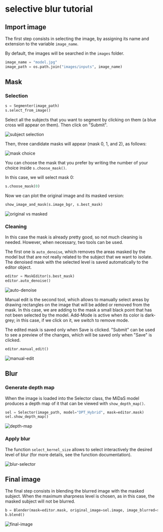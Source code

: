 # selective blur tutorial

## Import image
The first step consists in selecting the image, by assigning its name and extension to the variable ```image_name```. 

By default, the images will be searched in the ```images``` folder.

```python
image_name = "model.jpg"
image_path = os.path.join("images/inputs", image_name)
```

## Mask

### Selection
```python
s = Segmenter(image_path)
s.select_from_image()
```

Select all the subjects that you want to segment by clicking on them (a blue cross will appear on them). Then click on "Submit".

![subject selection](tutorial_images/subject_selection.png)

Then, three candidate masks will appear (mask 0, 1, and 2), as follows:

![mask choice](tutorial_images/masks.png)

You can choose the mask that you prefer by writing the number of your choice inside ```s.choose_mask()```. 

In this case, we will select mask 0:

```python
s.choose_mask(0)
```

Now we can plot the original image and its masked version:

```python
show_image_and_mask(s.image_bgr, s.best_mask)
```

![original vs masked](tutorial_images/original-vs-masked.png)

### Cleaning
In this case the mask is already pretty good, so not much cleaning is needed. However, when necessary, two tools can be used.

The first one is ```auto_denoise```, which removes the areas masked by the model but that are not really related to the subject that we want to isolate. The denoised mask with the selected level is saved automatically to the editor object.

```python
editor = MaskEditor(s.best_mask)
editor.auto_denoise()
```
![auto-denoise](tutorial_images/auto-denoise.png)

Manual edit is the second tool, which allows to manually select areas by drawing rectangles on the image that will be added or removed from the mask. In this case, we are adding to the mask a small black point that has not been selected by the model. Add-Mode is active when its color is dark-grey; in this case, if we click on it, we switch to remove mode.

The edited mask is saved only when Save is clicked. "Submit" can be used to see a preview of the changes, which will be saved only when "Save" is clicked.

```python
editor.manual_edit()
```
![manual-edit](tutorial_images/manual-edit.png)


## Blur
### Generate depth map

When the image is loaded into the Selector class, the MiDaS model produces a depth map of it that can be viewed with ```show_depth_map()```.
```python
sel = Selector(image_path, model="DPT_Hybrid", mask=editor.mask)
sel.show_depth_map()
```
![depth-map](tutorial_images/depth-map.png)

### Apply blur
The function ```select_kernel_size``` allows to select interactively the desired level of blur (for more details, see the function documentation).

![blur-selector](tutorial_images/blur-selector.png)

## Final image
The final step consists in blending the blurred image with the masked subject. When the maximum sharpness level is chosen, as in this case, the masked subject will not be blurred.

```python
b = Blender(mask=editor.mask, original_image=sel.image, image_blurred=sel.image_blurred)
b.blend()
```
![final-image](tutorial_images/final-image.png)

